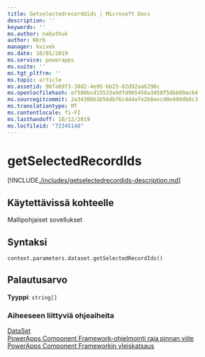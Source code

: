 ```yaml
---
title: Getselectedrecorddids | Microsoft Docs
description: ''
keywords: ''
ms.author: nabuthuk
author: Nkrb
manager: kvivek
ms.date: 10/01/2019
ms.service: powerapps
ms.suite: ''
ms.tgt_pltfrm: ''
ms.topic: article
ms.assetid: 96fa69f3-38d2-4e95-bb25-02d92aa6296c
ms.openlocfilehash: ef588bcd15533a9dfd965458a3458f5dbb89ac64
ms.sourcegitcommit: 2a3430bb1b56dbf6c444afe2b8eecd0e499db0c3
ms.translationtype: MT
ms.contentlocale: fi-FI
ms.lasthandoff: 10/12/2019
ms.locfileid: "72345148"
---
```

# <a name="getselectedrecordids"></a>getSelectedRecordIds

[!INCLUDE[./includes/getselectedrecordids-description.md](./includes/getselectedrecordids-description.md)]

## <a name="available-for"></a>Käytettävissä kohteelle 

Mallipohjaiset sovellukset

## <a name="syntax"></a>Syntaksi

`context.parameters.dataset.getSelectedRecordIds()`

## <a name="return-value"></a>Palautusarvo

**Tyyppi**: `string[]`


### <a name="related-topics"></a>Aiheeseen liittyviä ohjeaiheita

[DataSet](../dataset.md)<br/>
[PowerApps Component Framework-ohjelmointi raja pinnan viite](../../reference/index.md)<br/>
[PowerApps Component Frameworkin yleiskatsaus](../../overview.md)